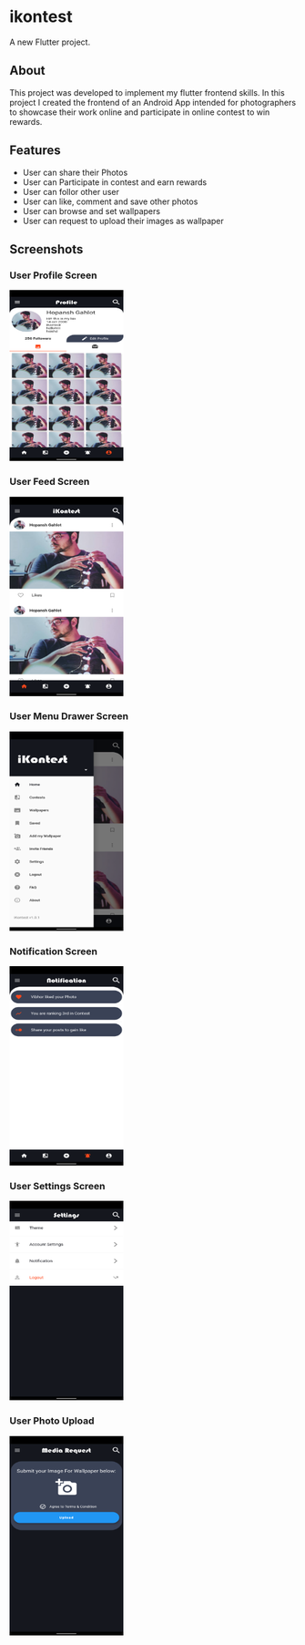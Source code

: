 # ikontest

A new Flutter project.

## About
This project was developed to implement my flutter frontend skills.
In this project I created the frontend of an Android App intended for photographers to showcase their work online and participate in online contest to win rewards. 

## Features
- User can share their Photos
- User can Participate in contest and earn rewards
- User can follor other user
- User can like, comment and save other photos
- User can browse and set wallpapers
- User can request to upload their images as wallpaper

## Screenshots
### User Profile Screen
<img src="https://github.com/hopansh/iKontest_App/blob/main/Screenshots/Screenshot_20201218-155538.png" width="200" height="300">

### User Feed Screen
<img src="https://github.com/hopansh/iKontest_App/blob/main/Screenshots/Screenshot_20201218-155551.png" width="200" height="350">

### User Menu Drawer Screen
<img src="https://github.com/hopansh/iKontest_App/blob/main/Screenshots/Screenshot_20201218-155558.png" width="200" height="350">

### Notification Screen
<img src="https://github.com/hopansh/iKontest_App/blob/main/Screenshots/Screenshot_20201218-155543.png" width="200" height="350">

### User Settings Screen
<img src="https://github.com/hopansh/iKontest_App/blob/main/Screenshots/Screenshot_20201218-155729.png" width="200" height="350">

### User Photo Upload
<img src="https://github.com/hopansh/iKontest_App/blob/main/Screenshots/Screenshot_20201218-155827.png" width="200" height="350">

